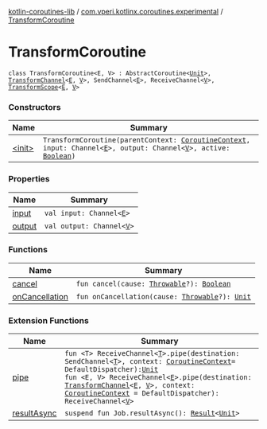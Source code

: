 [kotlin-coroutines-lib](../../index.md) / [com.vperi.kotlinx.coroutines.experimental](../index.md) / [TransformCoroutine](./index.md)

# TransformCoroutine

`class TransformCoroutine<E, V> : AbstractCoroutine<`[`Unit`](https://kotlinlang.org/api/latest/jvm/stdlib/kotlin/-unit/index.html)`>, `[`TransformChannel`](../-transform-channel.md)`<`[`E`](index.md#E)`, `[`V`](index.md#V)`>, SendChannel<`[`E`](index.md#E)`>, ReceiveChannel<`[`V`](index.md#V)`>, `[`TransformScope`](../-transform-scope/index.md)`<`[`E`](index.md#E)`, `[`V`](index.md#V)`>`

### Constructors

| Name | Summary |
|---|---|
| [&lt;init&gt;](-init-.md) | `TransformCoroutine(parentContext: `[`CoroutineContext`](https://kotlinlang.org/api/latest/jvm/stdlib/kotlin.coroutines.experimental/-coroutine-context/index.html)`, input: Channel<`[`E`](index.md#E)`>, output: Channel<`[`V`](index.md#V)`>, active: `[`Boolean`](https://kotlinlang.org/api/latest/jvm/stdlib/kotlin/-boolean/index.html)`)` |

### Properties

| Name | Summary |
|---|---|
| [input](input.md) | `val input: Channel<`[`E`](index.md#E)`>` |
| [output](output.md) | `val output: Channel<`[`V`](index.md#V)`>` |

### Functions

| Name | Summary |
|---|---|
| [cancel](cancel.md) | `fun cancel(cause: `[`Throwable`](https://kotlinlang.org/api/latest/jvm/stdlib/kotlin/-throwable/index.html)`?): `[`Boolean`](https://kotlinlang.org/api/latest/jvm/stdlib/kotlin/-boolean/index.html) |
| [onCancellation](on-cancellation.md) | `fun onCancellation(cause: `[`Throwable`](https://kotlinlang.org/api/latest/jvm/stdlib/kotlin/-throwable/index.html)`?): `[`Unit`](https://kotlinlang.org/api/latest/jvm/stdlib/kotlin/-unit/index.html) |

### Extension Functions

| Name | Summary |
|---|---|
| [pipe](../kotlinx.coroutines.experimental.channels.-receive-channel/pipe.md) | `fun <T> ReceiveChannel<`[`T`](../kotlinx.coroutines.experimental.channels.-receive-channel/pipe.md#T)`>.pipe(destination: SendChannel<`[`T`](../kotlinx.coroutines.experimental.channels.-receive-channel/pipe.md#T)`>, context: `[`CoroutineContext`](https://kotlinlang.org/api/latest/jvm/stdlib/kotlin.coroutines.experimental/-coroutine-context/index.html)` = DefaultDispatcher): `[`Unit`](https://kotlinlang.org/api/latest/jvm/stdlib/kotlin/-unit/index.html)<br>`fun <E, V> ReceiveChannel<`[`E`](../kotlinx.coroutines.experimental.channels.-receive-channel/pipe.md#E)`>.pipe(destination: `[`TransformChannel`](../-transform-channel.md)`<`[`E`](../kotlinx.coroutines.experimental.channels.-receive-channel/pipe.md#E)`, `[`V`](../kotlinx.coroutines.experimental.channels.-receive-channel/pipe.md#V)`>, context: `[`CoroutineContext`](https://kotlinlang.org/api/latest/jvm/stdlib/kotlin.coroutines.experimental/-coroutine-context/index.html)` = DefaultDispatcher): ReceiveChannel<`[`V`](../kotlinx.coroutines.experimental.channels.-receive-channel/pipe.md#V)`>` |
| [resultAsync](../kotlinx.coroutines.experimental.-job/result-async.md) | `suspend fun Job.resultAsync(): `[`Result`](../-result/index.md)`<`[`Unit`](https://kotlinlang.org/api/latest/jvm/stdlib/kotlin/-unit/index.html)`>` |
